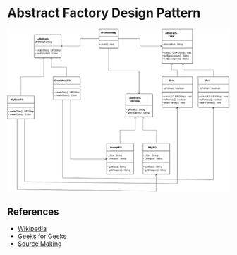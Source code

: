 # Abstract Factory Design Pattern
![Pattern](https://github.com/Dreivko/ASO/blob/master/ASO/ASO/src/abstractfactory/AbstractFactory.png)

## References
<div>
  <ul>
    <li><a href="https://en.wikipedia.org/wiki/Abstract_factory_pattern">Wikipedia</a></li>
    <li><a href="https://www.geeksforgeeks.org/abstract-factory-pattern/">Geeks for Geeks</a></li>
    <li><a href="https://sourcemaking.com/design_patterns/abstract_factory">Source Making</a></li>
  </ul>
</div>